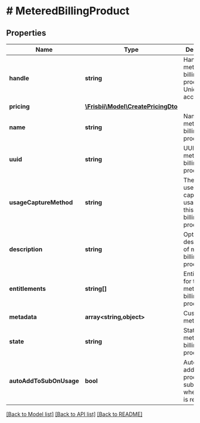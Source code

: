 # # MeteredBillingProduct

## Properties

Name | Type | Description | Notes
------------ | ------------- | ------------- | -------------
**handle** | **string** | Handle of metered billing product. Unique per account |
**pricing** | [**\Frisbii\Model\CreatePricingDto**](CreatePricingDto.md) |  |
**name** | **string** | Name of metered billing product. |
**uuid** | **string** | UUID of the metered billing product |
**usageCaptureMethod** | **string** | The method used to capture usage for this metered billing product. |
**description** | **string** | Optional description of metered billing product | [optional]
**entitlements** | **string[]** | Entitlements for this metered billing product. | [optional]
**metadata** | **array<string,object>** | Custom metadata. | [optional]
**state** | **string** | Status of the metered billing product. | [optional]
**autoAddToSubOnUsage** | **bool** | Automatically add this product to a subscription when usage is recorded | [optional]

[[Back to Model list]](../../README.md#models) [[Back to API list]](../../README.md#endpoints) [[Back to README]](../../README.md)
